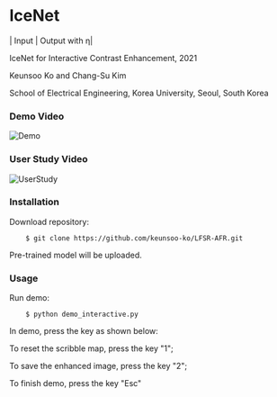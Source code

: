 # IceNet
| Input | Output with &eta;|


IceNet for Interactive Contrast Enhancement, 2021

Keunsoo Ko and Chang-Su Kim

School of Electrical Engineering, Korea University, Seoul, South Korea

### Demo Video
![Demo](https://github.com/keunsoo-ko/IceNet/blob/main/video/Access_Demo.gif)

### User Study Video
![UserStudy](https://github.com/keunsoo-ko/IceNet/blob/main/video/Access_UserStudy.gif)


### Installation
Download repository:
```
    $ git clone https://github.com/keunsoo-ko/LFSR-AFR.git
```
Pre-trained model will be uploaded.

### Usage
Run demo:
```
    $ python demo_interactive.py
```
In demo, press the key as shown below:

To reset the scribble map, press the key "1";

To save the enhanced image, press the key "2";

To finish demo, press the key "Esc"
